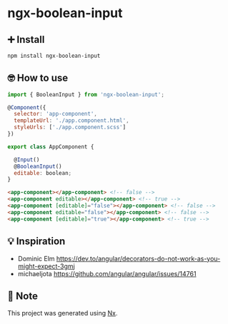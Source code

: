 # ngx-boolean-input

## ➕ Install

```sh 
npm install ngx-boolean-input
```

## 🤓 How to use

```javascript
import { BooleanInput } from 'ngx-boolean-input';

@Component({
  selector: 'app-component',
  templateUrl: './app.component.html',
  styleUrls: ['./app.component.scss']
})

export class AppComponent {

  @Input()
  @BooleanInput()
  editable: boolean;
}
```

```html
<app-component></app-component> <!-- false -->
<app-component editable></app-component> <!-- true -->
<app-component [editable]="false"></app-component> <!-- false -->
<app-component editable="false"></app-component> <!-- false -->
<app-component [editable]="true"></app-component> <!-- true -->
```

## 💡 Inspiration

* Dominic Elm
https://dev.to/angular/decorators-do-not-work-as-you-might-expect-3gmj
* michaeljota https://github.com/angular/angular/issues/14761


## 📝 Note

This project was generated using [Nx](https://nx.dev).
